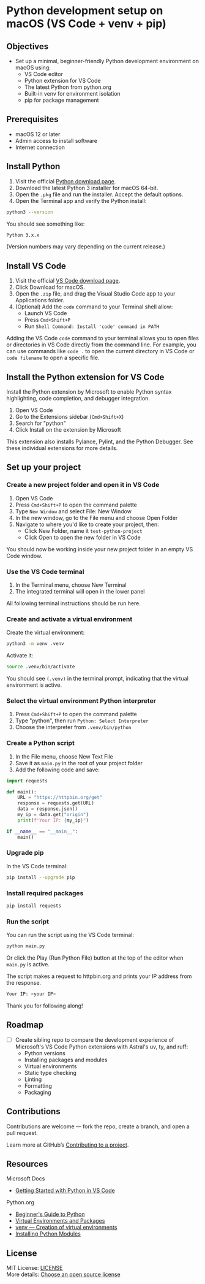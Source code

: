 # Python development setup on macOS (VS Code + venv + pip)

## Objectives

- Set up a minimal, beginner-friendly Python development environment on macOS using:
    - VS Code editor
    - Python extension for VS Code  
    - The latest Python from python.org  
    - Built-in venv for environment isolation  
    - pip for package management

## Prerequisites

- macOS 12 or later  
- Admin access to install software  
- Internet connection

## Install Python

1. Visit the official [Python download page][mac-python-download].  
2. Download the latest Python 3 installer for macOS 64-bit.
3. Open the `.pkg` file and run the installer. Accept the default options.
4. Open the Terminal app and verify the Python install:

```zsh
python3 --version
```

You should see something like:

```zsh
Python 3.x.x
```

(Version numbers may vary depending on the current release.)

## Install VS Code

1. Visit the official [VS Code download page][vs-code-download].
2. Click Download for macOS.
3. Open the `.zip` file, and drag the Visual Studio Code app to your Applications folder.
4. (Optional) Add the `code` command to your Terminal shell allow:
   - Launch VS Code
   - Press `Cmd+Shift+P`
   - Run `Shell Command: Install 'code' command in PATH`

Adding the VS Code `code` command to your terminal allows you to open files or directories in VS Code directly from the command line. For example, you can use commands like `code .` to open the current directory in VS Code or `code filename` to open a specific file.

## Install the Python extension for VS Code

Install the Python extension by Microsoft to enable Python syntax highlighting, code completion, and debugger integration.

1. Open VS Code  
2. Go to the Extensions sidebar (`Cmd+Shift+X`)  
3. Search for "python"  
4. Click Install on the extension by Microsoft  

This extension also installs Pylance, Pylint, and the Python Debugger. See these individual extensions for more details.

## Set up your project

### Create a new project folder and open it in VS Code

1. Open VS Code  
2. Press `Cmd+Shift+P` to open the command palette  
3. Type `New Window` and select File: New Window
4. In the new window, go to the File menu and choose Open Folder
5. Navigate to where you'd like to create your project, then:
   - Click New Folder, name it `test-python-project`
   - Click Open to open the new folder in VS Code

You should now be working inside your new project folder in an empty VS Code window.

### Use the VS Code terminal

1. In the Terminal menu, choose New Terminal
2. The integrated terminal will open in the lower panel

All following terminal instructions should be run here.

### Create and activate a virtual environment

Create the virtual environment:

```zsh
python3 -m venv .venv
```

Activate it:

```zsh
source .venv/bin/activate
```

You should see `(.venv)` in the terminal prompt, indicating that the virtual environment is active.

### Select the virtual environment Python interpreter

1. Press `Cmd+Shift+P` to open the command palette  
2. Type "python", then run `Python: Select Interpreter`  
3. Choose the interpreter from `.venv/bin/python`

### Create a Python script

1. In the File menu, choose New Text File
2. Save it as `main.py` in the root of your project folder
3. Add the following code and save:

```python
import requests

def main():
    URL = "https://httpbin.org/get"
    response = requests.get(URL)
    data = response.json()
    my_ip = data.get("origin")
    print(f"Your IP: {my_ip}")

if __name__ == "__main__":
    main()
```

### Upgrade pip

In the VS Code terminal:

```zsh
pip install --upgrade pip
```

### Install required packages

```zsh
pip install requests
```

### Run the script

You can run the script using the VS Code terminal:

```zsh
python main.py
```

Or click the Play (Run Python File) button at the top of the editor when `main.py` is active.

The script makes a request to httpbin.org and prints your IP address from the response.

```zsh
Your IP: <your IP>
```

Thank you for following along!

## Roadmap

- [ ] Create sibling repo to compare the development experience of Microsoft's VS Code Python extensions with Astral's uv, ty, and ruff:
  - Python versions  
  - Installing packages and modules  
  - Virtual environments  
  - Static type checking  
  - Linting  
  - Formatting  
  - Packaging

## Contributions
  
Contributions are welcome — fork the repo, create a branch, and open a pull request.

Learn more at GitHub’s [Contributing to a project][contributing-to-a-project].

## Resources

Microsoft Docs  
- [Getting Started with Python in VS Code][getting-started-with-Python-in-VS-Code]

Python.org 
- [Beginner's Guide to Python][beginners-guide-to-python]
- [Virtual Environments and Packages][virtual-environments-and-packages]
- [venv — Creation of virtual environments][venv-creation-of-virtual-environments]
- [Installing Python Modules][installing-python-modules]

## License

MIT License: [LICENSE](LICENSE.md)  
More details: [Choose an open source license][choose-an-open-source-license]

<!-- Reference links -->
[mac-python-download]: <https://www.python.org/downloads/mac-osx/>
[vs-code-download]: <https://code.visualstudio.com/>
[contributing-to-a-project]: <https://docs.github.com/en/get-started/exploring-projects-on-github/contributing-to-a-project>
[getting-started-with-Python-in-VS-Code]: <https://code.visualstudio.com/docs/python/python-tutorial>
[beginners-guide-to-python]: <https://wiki.python.org/moin/BeginnersGuide>
[virtual-environments-and-packages]: <https://docs.python.org/3/tutorial/venv.html>
[venv-creation-of-virtual-environments]: <https://docs.python.org/3/library/venv.html>
[installing-python-modules]: <https://docs.python.org/3/installing/index.html>
[choose-an-open-source-license]: <https://choosealicense.com/licenses/mit/>